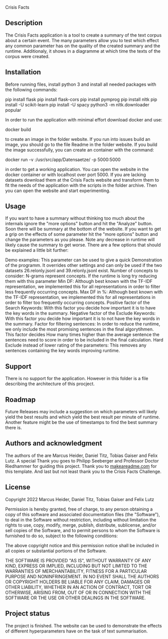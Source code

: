 Crisis Facts

## Description
The Crisis Facts application is a tool to create a summary of the text corpus about a certain event. The many parameters allow you to test which effect any common parameter has on
the quality of the created summary and the runtime. Additionaly, it shows in a diagramme at which time the texts of the corpus were created. 

## Installation
Before running files, install python 3 and install all needed packages with the following commands:

pip install flask
pip install flask-cors
pip install pymprog
pip install nltk
pip install -U scikit-learn
pip install -U spacy
python3 -m nltk.downloader popular

In order to run the application with minimal effort download docker and use:

docker build 

to create an image in the folder website. If you run into issues build an image,
you should go to the file Readme in the folder website. If you build the image successfully, you can create an container with the command:

docker run -v <PathToDocuments>:/usr/src/app/Datensaetze/ -p 5000:5000 <ImageName>

in order to get a working application. You can open the website in the docker container or with localhost over port 5000. If you are lacking datasets download them at the Crisis Facts website and transform them to fit the needs of the
application with the scripts in the folder archive. Then you can open the website and start experimenting.

## Usage
If you want to have a summary without thinking too much about the internals ignore the "more options" button and hit the "Analyze" button. Soon there will be summary at the bottom
of the website. If you want to get a grip on the effects of some parameter hit the "more options" button and change the parameters as you please. Note any decrease in runtime 
will likely cause the summary to get worse. There are a few options that should be explained a little bit further:

Demo examples: This parameter can be used to give a quick Demonstration of the programm. It overrides other settings and can only be used if the two datasets 26.relonly.jsonl and 39.relonly.jsonl exist.
Number of concepts to consider: N-grams represent concepts. If the runtime is long try reducing them with this parameter
Min DF:  Although best known with the TF-IDF representation, we implemented this for all representations in order to filter less frequently occurring concepts. 
Max DF in %: Although best known with the TF-IDF representation, we implemented this for all representations in order to filter too frequently occurring concepts.
Positive factor of the Search Keywords: With this factor you decide how important it is to have the key words in the summary.
Negative factor of the Exclude Keywords: With this factor you decide how important it is to not have the key words in the summary.
Factor for filtering sentences: In order to reduce the runtime, we only include the most promising sentences in the final algorytihmen. This factor decides 
    How many times higher than the average sentence the sentences need to score in order to be included in the final calculation.
Hard Exclude instead of lower rating of the parameters: This removes any sentences containing the key words improving runtime.

## Support
There is no support for the application. However in this folder is a file describing the architecture of this procject.

## Roadmap
Future Releases may include a suggestion on which parameters will likely yield the best results and which yield the best result per minute of runtime.
Another feature might be the use of timestamps to find the best summary there is.

## Authors and acknowledgment
The authors of the are Marcus Heider, Daniel Titz, Tobias Gaiser and Felix Lutz.
A special Thank you goes to Philipp Seeberger and Professor Doctor Riedhammer for guiding this project.
Thank you to [makeareadme.com](https://www.makeareadme.com/) for this template.
And last but not least thank you to the Crisis Facts Challenge.

## License
Copyright 2022 Marcus Heider, Daniel Titz, Tobias Gaiser and Felix Lutz

Permission is hereby granted, free of charge, to any person obtaining a copy of this software and associated documentation files (the "Software"),
to deal in the Software without restriction, including without limitation the rights to use, copy, modify, merge, publish, distribute, sublicense,
and/or sell copies of the Software, and to permit persons to whom the Software is furnished to do so, subject to the following conditions:

The above copyright notice and this permission notice shall be included in all copies or substantial portions of the Software.

THE SOFTWARE IS PROVIDED "AS IS", WITHOUT WARRANTY OF ANY KIND, EXPRESS OR IMPLIED, INCLUDING BUT NOT LIMITED TO THE WARRANTIES OF MERCHANTABILITY, FITNESS FOR A PARTICULAR PURPOSE AND NONINFRINGEMENT.
 IN NO EVENT SHALL THE AUTHORS OR COPYRIGHT HOLDERS BE LIABLE FOR ANY CLAIM, DAMAGES OR OTHER LIABILITY, WHETHER IN AN ACTION OF CONTRACT, TORT OR OTHERWISE, ARISING FROM,
  OUT OF OR IN CONNECTION WITH THE SOFTWARE OR THE USE OR OTHER DEALINGS IN THE SOFTWARE.

## Project status
The project is finished. The website can be used to demonstrate the effects of different hyperparameters have on the task of text summarisation. 